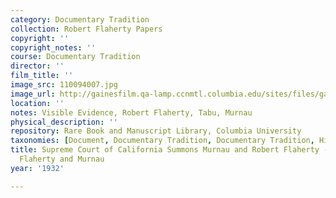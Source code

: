 ```yaml
---
category: Documentary Tradition
collection: Robert Flaherty Papers
copyright: ''
copyright_notes: ''
course: Documentary Tradition
director: ''
film_title: ''
image_src: 110094007.jpg
image_url: http://gainesfilm.qa-lamp.ccnmtl.columbia.edu/sites/files/gainesfilm/images/110094007.jpg
location: ''
notes: Visible Evidence, Robert Flaherty, Tabu, Murnau
physical_description: ''
repository: Rare Book and Manuscript Library, Columbia University
taxonomies: [Document, Documentary Tradition, Documentary Tradition, Historiography]
title: Supreme Court of California Summons Murnau and Robert Flaherty - Colorart vs.
  Flaherty and Murnau
year: '1932'

---
```

